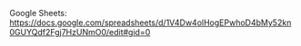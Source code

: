Google Sheets: https://docs.google.com/spreadsheets/d/1V4Dw4olHogEPwhoD4bMy52kn0GUYQdf2Fgj7HzUNmO0/edit#gid=0

